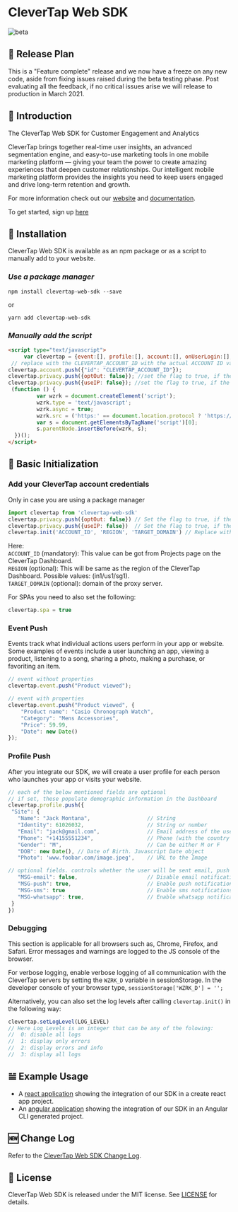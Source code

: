 # CleverTap Web SDK 

![beta](https://img.shields.io/static/v1?label=status&message=beta&color=red)


## 🚀 Release Plan

This is a "Feature complete" release and we now have a freeze on any new code, aside from fixing issues raised during the beta testing phase. Post evaluating all the feedback, if no critical issues arise we will release to production in March 2021.

## 👋 Introduction

The CleverTap Web SDK for Customer Engagement and Analytics

CleverTap brings together real-time user insights, an advanced segmentation engine, and easy-to-use marketing tools in one mobile marketing platform — giving your team the power to create amazing experiences that deepen customer relationships. Our intelligent mobile marketing platform provides the insights you need to keep users engaged and drive long-term retention and growth.

For more information check out our  [website](https://clevertap.com/ "CleverTap")  and  [documentation](https://developer.clevertap.com/docs/ "CleverTap Technical Documentation").

To get started, sign up [here](https://clevertap.com/live-product-demo/)

## 🎉 Installation

CleverTap Web SDK is available as an npm package or as a script to manually add to your website.

### ___Use a package manager___

```npm install clevertap-web-sdk --save```

or

```yarn add clevertap-web-sdk```

### ___Manually add the script___

```html
<script type="text/javascript">
     var clevertap = {event:[], profile:[], account:[], onUserLogin:[], notifications:[], privacy:[]};
 // replace with the CLEVERTAP_ACCOUNT_ID with the actual ACCOUNT ID value from your Dashboard -> Settings page
clevertap.account.push({"id": "CLEVERTAP_ACCOUNT_ID"});
clevertap.privacy.push({optOut: false}); //set the flag to true, if the user of the device opts out of sharing their data
clevertap.privacy.push({useIP: false}); //set the flag to true, if the user agrees to share their IP data
 (function () {
		 var wzrk = document.createElement('script');
		 wzrk.type = 'text/javascript';
		 wzrk.async = true;
		 wzrk.src = ('https:' == document.location.protocol ? 'https://d2r1yp2w7bby2u.cloudfront.net' : 'http://static.clevertap.com') + '/js/a.js';
		 var s = document.getElementsByTagName('script')[0];
		 s.parentNode.insertBefore(wzrk, s);
  })();
</script>
```

## 🚀 Basic Initialization

### Add your CleverTap account credentials

Only in case you are using a package manager
```javascript
import clevertap from 'clevertap-web-sdk'
clevertap.privacy.push({optOut: false}) // Set the flag to true, if the user of the device opts out of sharing their data
clevertap.privacy.push({useIP: false})  // Set the flag to true, if the user agrees to share their IP data
clevertap.init('ACCOUNT_ID', 'REGION', 'TARGET_DOMAIN') // Replace with values applicable to you. Refer below
```
Here: \
```ACCOUNT_ID``` (mandatory): This value can be got from Projects page on the CleverTap Dashboard.\
```REGION``` (optional): This will be same as the region of the CleverTap Dashboard. Possible values: (in1/us1/sg1).\
```TARGET_DOMAIN``` (optional): domain of the proxy server.

For SPAs you need to also set the following:
```javascript
clevertap.spa = true
```

### 

### Event Push

Events track what individual actions users perform in your app or website. Some examples of events include a user launching an app, viewing a product, listening to a song, sharing a photo, making a purchase, or favoriting an item.

```javascript
// event without properties
clevertap.event.push("Product viewed");

// event with properties
clevertap.event.push("Product viewed", {
    "Product name": "Casio Chronograph Watch",
    "Category": "Mens Accessories",
    "Price": 59.99,
    "Date": new Date()
});
```

### Profile Push

After you integrate our SDK, we will create a user profile for each person who launches your app or visits your website.

```javascript
// each of the below mentioned fields are optional
// if set, these populate demographic information in the Dashboard
clevertap.profile.push({
 "Site": {
   "Name": "Jack Montana",                  // String
   "Identity": 61026032,                    // String or number
   "Email": "jack@gmail.com",               // Email address of the user
   "Phone": "+14155551234",                 // Phone (with the country code)
   "Gender": "M",                           // Can be either M or F
   "DOB": new Date(), // Date of Birth. Javascript Date object
   "Photo": 'www.foobar.com/image.jpeg',    // URL to the Image

// optional fields. controls whether the user will be sent email, push etc.
   "MSG-email": false,                      // Disable email notifications
   "MSG-push": true,                        // Enable push notifications
   "MSG-sms": true                          // Enable sms notifications
   "MSG-whatsapp": true,                    // Enable whatsapp notifications
 }
})
```

### Debugging

This section is applicable for all browsers such as, Chrome, Firefox, and Safari. Error messages and warnings are logged to the JS console of the browser.

For verbose logging, enable verbose logging of all communication with the CleverTap servers by setting the ```WZRK_D``` variable in sessionStorage. In the developer console of your browser type, ```sessionStorage['WZRK_D'] = '';```

Alternatively, you can also set the log levels after calling ```clevertap.init()``` in the following way:

```javascript
clevertap.setLogLevel(LOG_LEVEL)
// Here Log Levels is an integer that can be any of the folowing: 
//  0: disable all logs
//  1: display only errors
//  2: display errors and info
//  3: display all logs
```


## 𝌡 Example Usage
* A [react application](https://github.com/CleverTap/clevertap-web-sdk/tree/master/example-apps/react) showing the integration of our SDK in a create react app project.
* An [angular application](https://github.com/CleverTap/clevertap-web-sdk/tree/master/example-apps/angular) showing the integration of our SDK in an Angular CLI generated project.


## 🆕 Change Log

Refer to the [CleverTap Web SDK Change Log](https://github.com/CleverTap/clevertap-web-sdk/blob/master/CHANGELOG.md).

## 📄 License

CleverTap Web SDK is released under the MIT license. See [LICENSE](https://github.com/CleverTap/clevertap-web-sdk/blob/master/LICENSE) for details.

